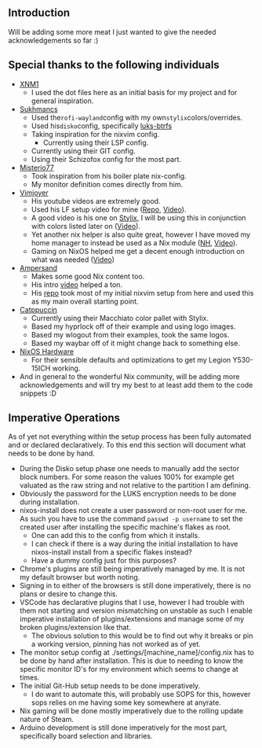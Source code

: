 ## Introduction
Will be adding some more meat I just wanted to give the needed acknowledgements so far :)

## Special thanks to the following individuals

- [XNM1](https://github.com/XNM1/linux-nixos-hyprland-config-dotfiles)
    - I used the dot files here as an initial basis for my project and for general inspiration.
- [Sukhmancs](https://github.com/sukhmancs/nixos-configs)
    - Used the`rofi-wayland`config with my own`stylix`colors/overrides.
    - Used his`disko`config, specifically [luks-btrfs](https://github.com/sukhmancs/nixos-configs/tree/f7df37cd6f994be5e5cfbaa1bc9029b8a2399813/disko/luks-btrfs-subvolumes)
    - Taking inspiration for the nixvim config.
        - Currently using their LSP config.
    - Currently using their GIT config.
    - Using their Schizofox config for the most part.
- [Misterio77](https://github.com/Misterio77/nix-config/tree/5735a6e72064c57f6cb5370d99dae72098646671)
    - Took inspiration from his boiler plate nix-config.
    - My monitor definition comes directly from him.
- [Vimjoyer](https://github.com/vimjoyer)
    - His youtube videos are extremely good.
    - Used his LF setup video for mine ([Repo](https://github.com/vimjoyer/lf-nix-video), [Video](https://www.youtube.com/watch?v=z8y_qRUYEWU)).
    - A good video is his one on [Stylix](https://github.com/danth/stylix), I will be using this in conjunction with colors listed later on ([Video](https://www.youtube.com/watch?v=ljHkWgBaQWU)).
    - Yet another nix helper is also quite great, however I have moved my home manager to instead be used as a Nix module ([NH](https://github.com/viperML/nh), [Video](https://www.youtube.com/watch?v=DnA4xNTrrqY&t=298s)).
    - Gaming on NixOS helped me get a decent enough introduction on what was needed ([Video](https://www.youtube.com/watch?v=qlfm3MEbqYA))
- [Ampersand](https://www.youtube.com/@Ampersand-xc9jp)
    - Makes some good Nix content too.
    - His intro [video](https://www.youtube.com/watch?v=nLwbNhSxLd4&t=832s) helped a ton.
    - His [repo](https://github.com/Andrey0189/nixos-config) took most of my initial nixvim setup from here and used this as my main overall starting point.
- [Catppuccin](https://github.com/catppuccin/nix)
    - Currently using their Macchiato color pallet with Stylix.
    - Based my hyprlock off of their example and using logo images.
    - Based my wlogout from their examples, took the same logos.
    - Based my waybar off of it might change back to something else.
- [NixOS Hardware](https://github.com/NixOS/nixos-hardware)
    - For their sensible defaults and optimizations to get my Legion Y530-15ICH working.
- And in general to the wonderful Nix community, will be adding more acknowledgements and will try my best to at least add them to the
code snippets :D

## Imperative Operations

As of yet not everything within the setup process has been fully automated and or declared declaratively.
To this end this section will document what needs to be done by hand.

- During the Disko setup phase one needs to manually add the sector block numbers. For some reason the values 100\% for example
get valuated as the raw string and not relative to the partition I am defining.
- Obviously the password for the LUKS encryption needs to be done during installation.
- nixos-install does not create a user password or non-root user for me. As such you have to use the command `passwd -p username` to set the created user after installing
the specific machine's flakes as root.
    - One can add this to the config from which it installs.
    - I can check if there is a way during the initial installation to have nixos-install install from a specific flakes instead?
    - Have a dummy config just for this purposes?
- Chrome's plugins are still being imperatively managed by me. It is not my default browser but worth noting.
- Signing in to either of the browsers is still done imperatively, there is no plans or desire to change this.
- VSCode has declarative plugins that I use, however I had trouble with them not starting and version mismatching on unstable as such I enable imperative installation
of plugins/extensions and manage some of my broken plugins/extension like that.
    - The obvious solution to this would be to find out why it breaks or pin a working version, pinning has not worked as of yet.
- The monitor setup config at ./settings/[machine_name]/config.nix has to be done by hand after installation. This is due to needing to know
the specific monitor ID's for my environment which seems to change at times.
- The initial Git-Hub setup needs to be done imperatively.
    - I do want to automate this, will probably use SOPS for this, however sops relies on me having some key somewhere at anyrate.
- Nix gaming will be done mostly imperatively due to the rolling update nature of Steam.
- Arduino development is still done imperatively for the most part, specifically board selection and libraries.
